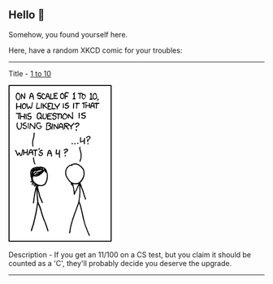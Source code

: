 ## Hello 👀

Somehow, you found yourself here.

Here, have a random XKCD comic for your troubles:

-----------------------------------

Title - [1 to 10](https://xkcd.com/953)

![1 to 10](./random_comic.png)

Description - If you get an 11/100 on a CS test, but you claim it should be counted as a 'C', they'll probably decide you deserve the upgrade.

-----------------------------------